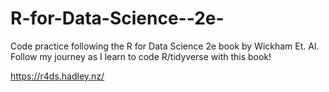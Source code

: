 # R-for-Data-Science--2e-
 Code practice following the R for Data Science 2e book by Wickham Et. Al. Follow my journey as I learn to code R/tidyverse with this book!

https://r4ds.hadley.nz/
